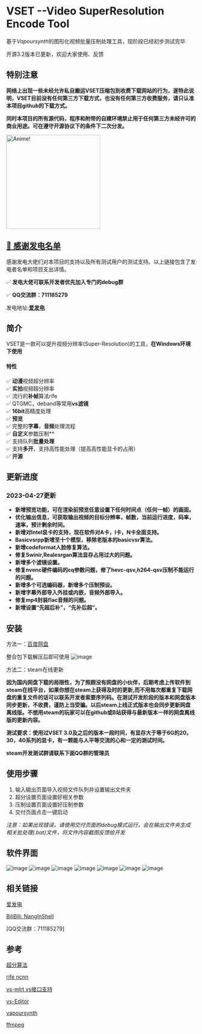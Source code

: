 # VSET --Video SuperResolution Encode Tool
基于*Vapoursynth*的图形化视频批量压制处理工具，现阶段已经初步测试完毕

开源3.2版本已更新，欢迎大家使用、反馈

## 特别注意
**网络上出现一些未经允许私自搬运VSET压缩包到收费下载网站的行为，遂特此说明，VSET目前没有任何第三方下载方式，也没有任何第三方收费服务，请只认准本项目github的下载方式。**

**同时本项目的所有源代码，程序和附带的自建环境禁止用于任何第三方未经许可的商业用途。可在遵守开源协议下的条件下二次分发。**

<img src="https://user-images.githubusercontent.com/72263191/212935212-516e32a0-5171-4dc0-907e-d5162af4ce2d.png" alt="Anime!" width="250"/>

## [💬 感谢发电名单](https://github.com/NangInShell/VSET/blob/main/Thanks.md)
感谢发电大佬们对本项目的支持以及所有测试用户的测试支持。以上链接包含了发电者名单和项目支出详情。

&#x2705; **发电大佬可联系开发者优先加入专门的debug群**

&#x2705; **QQ交流群：711185279**

发电地址:[**爱发电**](https://afdian.net/a/NangInShell)  

## 简介
VSET是一款可以提升视频分辨率(Super-Resolution)的工具，**在Windows环境下使用**

#### 特性  
&#x2705; **动漫**视频超分辨率  
&#x2705; **实拍**视频超分辨率  
&#x2705; 流行的**补帧**算法rife  
&#x2705; QTGMC，deband等常用**vs滤镜**  
&#x2705; **16bit**高精度处理   
&#x2705; **预览**  
&#x2705; 完整的**字幕**，**音频**处理流程  
&#x2705; **自定义**参数压制**   
&#x2705; 支持队列**批量处理**   
&#x2705; 支持**多开**，支持高性能处理（提高高性能显卡的占用）   
&#x2705; **开源**   

## 更新进度
### 2023-04-27更新

- **新增预览功能，可在渲染前预览任意设置下任何时间点（任何一帧）的画面。**
- **优化输出信息，可获取输出视频的目标分辨率，帧数，当前运行进度，码率，速率，预计剩余时间。**
- **新增对Intel显卡的支持，现在软件对A卡，I卡，N卡全面支持。**
- **Basicvsrpp新增至十个模型，移除老版本的basicvsr算法。**
- **新增codeformat人脸修复算法。**
- **修复Swinir,Realesrgan算法显存占用过大的问题。**
- **新增多个滤镜设置。**
- **修复nvenc硬件编码的cq参数问题，修了hevc-qsv,h264-qsv压制不能运行的问题。**
- **新增多个可选编码器，新增多个压制预设。**
- **新增字幕外部导入外挂或内嵌，音频外部导入。**
- **修复mp4封装flac音频的问题。**
- **新增设置“先超后补”，“先补后超”。**


## 安装
方法一：[百度网盘](https://pan.baidu.com/s/1oilF8cgjdiN6D_0ZQz1sLw?pwd=Nang)

整合包下载解压后即可使用
![image](https://user-images.githubusercontent.com/72263191/223602793-365fc17b-b3dd-4369-9eba-c5239f13e872.png)

方法二：steam在线更新

**因为国内网盘下载的局限性，为了照顾没有网盘的小伙伴，后期考虑上传软件到steam在线平台，如果你想在steam上获得及时的更新,而不用每次都重复下载网盘的重复文件的话可以联系开发者索要序列码。在测试开发阶段的版本和网盘版本同步更新，不收费，谨防上当受骗。以后steam上线正式版本也会同步更新网盘离线版。不想用steam的玩家可以在github或B站获得与最新版本一样的网盘离线版的更新内容。**

**测试要求：使用过VSET 3.0及之后的版本一段时间，有显存大于等于6G的20，30，40系列的显卡，有一颗能与人平等交流的心和一定的测试时间。**

**steam开发测试群请联系下面QQ群的管理员**

## 使用步骤   
1. 输入输出页面导入视频文件队列并设置输出文件夹   
2. 超分设置页面设置好相关参数   
3. 压制设置页面设置好压制参数   
4. 交付页面点击一键启动

*注意：如果出现错误，请使用交付页面的debug模式运行，会在输出文件夹生成相关批处理(.bat)文件，将文件内容截图反馈给开发*

## 软件界面

![image](https://user-images.githubusercontent.com/72263191/234762202-da7eb2e2-9fec-447e-9730-c71dbb453e7f.png)
![image](https://user-images.githubusercontent.com/72263191/234762228-ec8daaa3-6cc8-4942-985a-570dfec088a0.png)
![image](https://user-images.githubusercontent.com/72263191/234762234-c4162dd5-29d9-4fff-8bb0-ecce47ed8884.png)
![image](https://user-images.githubusercontent.com/72263191/234762242-234e47d0-01af-4722-8528-47841e22e3f4.png)
![image](https://user-images.githubusercontent.com/72263191/234762250-94963d6e-ce69-4513-ab4f-33aabeb26846.png)
![image](https://user-images.githubusercontent.com/72263191/234762266-854fd9f6-6d18-462f-8dd1-7baf8bea0daf.png)
![image](https://user-images.githubusercontent.com/72263191/234762275-cd32511c-9ab1-48d8-a4f8-41d69df1a443.png)

## 相关链接
[爱发电](https://afdian.net/a/NangInShell)  

[BiliBili: NangInShell](https://space.bilibili.com/335908558)   

[QQ交流群：711185279]

## 参考
[超分算法](https://github.com/HolyWu)

[rife ncnn](https://github.com/styler00dollar)

[vs-mlrt vs接口支持](https://github.com/AmusementClub/vs-mlrt)

[vs-Editor](https://github.com/YomikoR/VapourSynth-Editor)

[vapoursynth](https://github.com/vapoursynth/vapoursynth)

[ffmpeg](https://github.com/FFmpeg/FFmpeg)
